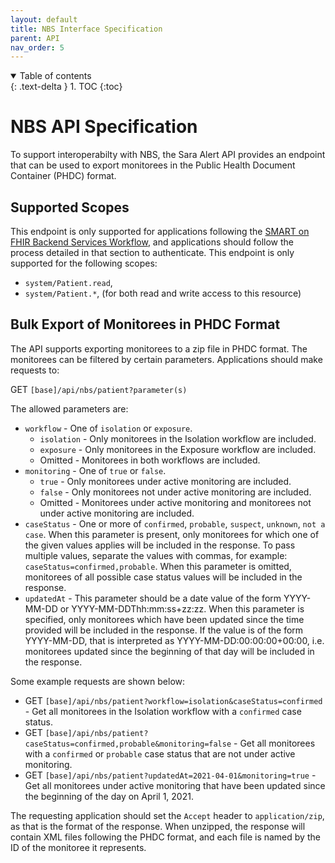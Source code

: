 ```yaml
---
layout: default
title: NBS Interface Specification
parent: API
nav_order: 5
---
```

<details open markdown="block">
  <summary>
    Table of contents
  </summary>
  {: .text-delta }
1. TOC
{:toc}
</details>

# NBS API Specification

To support interoperabilty with NBS, the Sara Alert API provides an endpoint that can be used to export monitorees in the Public Health Document Container (PHDC) format.

<a name="supported-scopes"/>

## Supported Scopes
This endpoint is only supported for applications following the [SMART on FHIR Backend Services Workflow](api-getting-started#backend-services), and applications should follow the process detailed in that section to authenticate. This endpoint is only supported for the following scopes:

* `system/Patient.read`,
* `system/Patient.*`, (for both read and write access to this resource)

<a name="export"/>

## Bulk Export of Monitorees in PHDC Format

<a name="export-get"/>

The API supports exporting monitorees to a zip file in PHDC format. The monitorees can be filtered by certain parameters. Applications should make requests to:

GET `[base]/api/nbs/patient?parameter(s)`

The allowed parameters are:
* `workflow` - One of `isolation` or `exposure`.
  * `isolation` - Only monitorees in the Isolation workflow are included.
  * `exposure` - Only monitorees in the Exposure workflow are included.
  * Omitted - Monitorees in both workflows are included.
* `monitoring` - One of `true` or `false`.
  * `true` - Only monitorees under active monitoring are included.
  * `false` - Only monitorees not under active monitoring are included.
  * Omitted - Monitorees under active monitoring and monitorees not under active monitoring are included.
* `caseStatus` - One or more of `confirmed`, `probable`, `suspect`, `unknown`, `not a case`. When this parameter is present, only monitorees for which one of the given values applies will be included in the response. To pass multiple values, separate the values with commas, for example: `caseStatus=confirmed,probable`. When this parameter is omitted, monitorees of all possible case status values will be included in the response.
* `updatedAt` - This parameter should be a date value of the form YYYY-MM-DD or YYYY-MM-DDThh:mm:ss+zz:zz. When this parameter is specified, only monitorees which have been updated since the time provided will be included in the response. If the value is of the form YYYY-MM-DD, that is interpreted as YYYY-MM-DD:00:00:00+00:00, i.e. monitorees updated since the beginning of that day will be included in the response.

Some example requests are shown below:
* GET `[base]/api/nbs/patient?workflow=isolation&caseStatus=confirmed` - Get all monitorees in the Isolation workflow with a `confirmed` case status.
* GET `[base]/api/nbs/patient?caseStatus=confirmed,probable&monitoring=false` - Get all monitorees with a `confirmed` or `probable` case status that are not under active monitoring.
* GET `[base]/api/nbs/patient?updatedAt=2021-04-01&monitoring=true` - Get all monitorees under active monitoring that have been updated since the beginning of the day on April 1, 2021.

The requesting application should set the `Accept` header to `application/zip`, as that is the format of the response. When unzipped, the response will contain XML files following the PHDC format, and each file is named by the ID of the monitoree it represents.